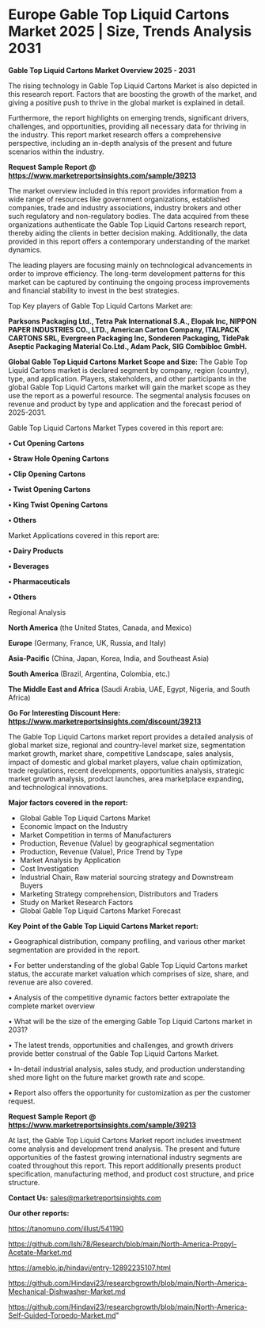 # Europe Gable Top Liquid Cartons Market 2025 | Size, Trends Analysis 2031

<Strong> Gable Top Liquid Cartons Market Overview 2025 - 2031</strong>

The rising technology in Gable Top Liquid Cartons Market is also depicted in this research report. Factors that are boosting the growth of the market, and giving a positive push to thrive in the global market is explained in detail.

Furthermore, the report highlights on emerging trends, significant drivers, challenges, and opportunities, providing all necessary data for thriving in the industry. This report market research offers a comprehensive perspective, including an in-depth analysis of the present and future scenarios within the industry.

<strong>Request Sample Report @ <a href=https://www.marketreportsinsights.com/sample/39213>https://www.marketreportsinsights.com/sample/39213</a></strong>

The market overview included in this report provides information from a wide range of resources like government organizations, established companies, trade and industry associations, industry brokers and other such regulatory and non-regulatory bodies. The data acquired from these organizations authenticate the Gable Top Liquid Cartons research report, thereby aiding the clients in better decision making. Additionally, the data provided in this report offers a contemporary understanding of the market dynamics.

The leading players are focusing mainly on technological advancements in order to improve efficiency. The long-term development patterns for this market can be captured by continuing the ongoing process improvements and financial stability to invest in the best strategies.

Top Key players of Gable Top Liquid Cartons Market are:

<strong>Parksons Packaging Ltd., Tetra Pak International S.A., Elopak Inc, NIPPON PAPER INDUSTRIES CO., LTD., American Carton Company, ITALPACK CARTONS SRL, Evergreen Packaging Inc, Sonderen Packaging, TidePak Aseptic Packaging Material Co.Ltd., Adam Pack, SIG Combibloc GmbH.</strong>

<strong><b>Global Gable Top Liquid Cartons Market Scope and Size:</b></strong>
The Gable Top Liquid Cartons market is declared segment by company, region (country), type, and application. Players, stakeholders, and other participants in the global Gable Top Liquid Cartons market will gain the market scope as they use the report as a powerful resource. The segmental analysis focuses on revenue and product by type and application and the forecast period of 2025-2031.

Gable Top Liquid Cartons Market Types covered in this report are:

<strong>•  Cut Opening Cartons

•  Straw Hole Opening Cartons

•  Clip Opening Cartons

•  Twist Opening Cartons

•  King Twist Opening Cartons

•  Others</strong>

Market Applications covered in this report are:

<strong>•  Dairy Products

•  Beverages

•  Pharmaceuticals

•  Others</strong> 

Regional Analysis

<strong>North America</strong> (the United States, Canada, and Mexico)

<strong>Europe</strong> (Germany, France, UK, Russia, and Italy)

<strong>Asia-Pacific</strong> (China, Japan, Korea, India, and Southeast Asia)

<strong>South America</strong> (Brazil, Argentina, Colombia, etc.)

<strong>The Middle East and Africa</strong> (Saudi Arabia, UAE, Egypt, Nigeria, and South Africa)

<strong>Go For Interesting Discount Here: <a href=https://www.marketreportsinsights.com/discount/39213>https://www.marketreportsinsights.com/discount/39213</a></strong>

The Gable Top Liquid Cartons market report provides a detailed analysis of global market size, regional and country-level market size, segmentation market growth, market share, competitive Landscape, sales analysis, impact of domestic and global market players, value chain optimization, trade regulations, recent developments, opportunities analysis, strategic market growth analysis, product launches, area marketplace expanding, and technological innovations.

<strong><b>Major factors covered in the report:</b></strong>
<ul>
  <li>Global Gable Top Liquid Cartons Market </li>
  <li>Economic Impact on the Industry</li>
  <li>Market Competition in terms of Manufacturers</li>
  <li>Production, Revenue (Value) by geographical segmentation</li>
  <li>Production, Revenue (Value), Price Trend by Type</li>
  <li>Market Analysis by Application</li>
  <li>Cost Investigation</li>
  <li>Industrial Chain, Raw material sourcing strategy and Downstream Buyers</li>
  <li>Marketing Strategy comprehension, Distributors and Traders</li>
  <li>Study on Market Research Factors</li>
  <li>Global Gable Top Liquid Cartons Market Forecast</li>
</ul>

<strong><b>Key Point of the Gable Top Liquid Cartons Market report:</b></strong>

• Geographical distribution, company profiling, and various other market segmentation are provided in the report.

• For better understanding of the global Gable Top Liquid Cartons market status, the accurate market valuation which comprises of size, share, and revenue are also covered.

• Analysis of the competitive dynamic factors better extrapolate the complete market overview

• What will be the size of the emerging Gable Top Liquid Cartons market in 2031?

• The latest trends, opportunities and challenges, and growth drivers provide better construal of the Gable Top Liquid Cartons Market.

• In-detail industrial analysis, sales study, and production understanding shed more light on the future market growth rate and scope.

• Report also offers the opportunity for customization as per the customer request.

<strong>Request Sample Report @ <a href=https://www.marketreportsinsights.com/sample/39213>https://www.marketreportsinsights.com/sample/39213</a></strong>

At last, the Gable Top Liquid Cartons Market report includes investment come analysis and development trend analysis. The present and future opportunities of the fastest growing international industry segments are coated throughout this report. This report additionally presents product specification, manufacturing method, and product cost structure, and price structure.

<strong>Contact Us:</strong>
sales@marketreportsinsights.com

<strong>Our other reports:</strong>

<a href=https://tanomuno.com/illust/541190>https://tanomuno.com/illust/541190</a>

<a href=https://github.com/Ishi78/Research/blob/main/North-America-Propyl-Acetate-Market.md>https://github.com/Ishi78/Research/blob/main/North-America-Propyl-Acetate-Market.md</a>

<a href=https://ameblo.jp/hindavi/entry-12892235107.html>https://ameblo.jp/hindavi/entry-12892235107.html</a>

<a href=https://github.com/Hindavi23/researchgrowth/blob/main/North-America-Mechanical-Dishwasher-Market.md>https://github.com/Hindavi23/researchgrowth/blob/main/North-America-Mechanical-Dishwasher-Market.md</a>

<a href=https://github.com/Hindavi23/researchgrowth/blob/main/North-America-Self-Guided-Torpedo-Market.md>https://github.com/Hindavi23/researchgrowth/blob/main/North-America-Self-Guided-Torpedo-Market.md</a>"
